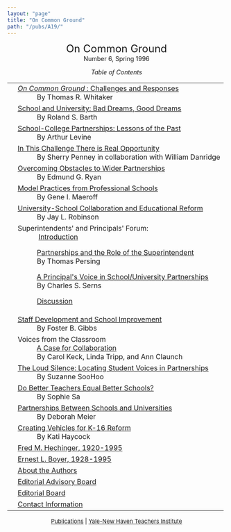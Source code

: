 ```yaml
---
layout: "page"
title: "On Common Ground"
path: "/pubs/A19/"
---
```

<main>
<center><font size="+2">On Common Ground
</font><br/>
Number 6, Spring 1996<p>
<i>Table of Contents</i></p></center><p>
<table>
<tbody><tr valign="top"><td align="right">
</td><td><a href="/pubs/A19/whitaker6.html"><i>On Common Ground</i> : Challenges and
Responses</a><br/>
<font color="white" style="visibility:hidden;">______</font>By Thomas R. Whitaker
</td></tr><tr valign="top"><td align="right">
</td><td><a href="/pubs/A19/barth.html">School and University: Bad Dreams, Good Dreams
</a><br/>
<font color="white" style="visibility:hidden;">______</font>By Roland S. Barth
</td></tr><tr valign="top"><td align="right">
</td><td><a href="/pubs/A19/levine.html">School-College Partnerships: Lessons of the
Past</a><br/>
<font color="white" style="visibility:hidden;">______</font>By Arthur Levine
</td></tr><tr valign="top"><td align="right">
</td><td><a href="/pubs/A19/penney.html">In This Challenge There is Real
Opportunity</a><br/>
<font color="white" style="visibility:hidden;">______</font>By Sherry Penney in collaboration with
William Danridge
</td></tr><tr valign="top"><td align="right">
</td><td><a href="/pubs/A19/ryan.html">Overcoming Obstacles to Wider Partnerships</a><br/>
<font color="white" style="visibility:hidden;">______</font>By Edmund G. Ryan
</td></tr><tr valign="top"><td align="right">
</td><td><a href="/pubs/A19/maeroff.html">Model Practices from Professional
Schools</a><br/>
<font color="white" style="visibility:hidden;">______</font>By Gene I. Maeroff
</td></tr><tr valign="top"><td align="right">
</td><td><a href="/pubs/A19/robinson6.html">University-School Collaboration and
Educational Reform</a><br/>
<font color="white" style="visibility:hidden;">______</font>By Jay L. Robinson
</td></tr><tr valign="top"><td align="right">
</td><td> Superintendents' and Principals' Forum:
<br/>
<font color="white" style="visibility:hidden;">______</font>
<a href="/pubs/A19/spintro.html">Introduction
</a>
<p>
<font color="white" style="visibility:hidden;">______</font><a href="/pubs/A19/persing6.html">Partnerships and
the Role of the Superintendent</a><br/>
<font color="white" style="visibility:hidden;">______</font>By Thomas Persing
</p><p>
<font color="white" style="visibility:hidden;">______</font><a href="/pubs/A19/serns6.html">A Principal's Voice
in School/University Partnerships</a><br/>
<font color="white" style="visibility:hidden;">______</font>By Charles S. Serns
</p><p>
<font color="white" style="visibility:hidden;">______</font><a href="/pubs/A19/discussion.html">Discussion</a>
</p></td></tr><tr valign="top"><td align="right">
</td><td><a href="/pubs/A19/gibbs.html">Staff Development and School Improvement
</a><br/>
<font color="white" style="visibility:hidden;">______</font>By Foster B. Gibbs
</td></tr><tr valign="top"><td align="right">
</td><td>Voices from the Classroom
<br/>
<font color="white" style="visibility:hidden;">______</font><a href="/pubs/A19/keck.html">A Case for
Collaboration</a><br/>
<font color="white" style="visibility:hidden;">______</font>By Carol Keck, Linda Tripp, and Ann Claunch
</td></tr><tr valign="top"><td align="right">
</td><td><a href="/pubs/A19/soohoo.html">The Loud Silence: Locating Student Voices in
Partnerships
</a><br/>
<font color="white" style="visibility:hidden;">______</font>By Suzanne SooHoo
</td></tr><tr valign="top"><td align="right">
</td><td><a href="/pubs/A19/sa.html">Do Better Teachers Equal Better Schools?
</a><br/>
<font color="white" style="visibility:hidden;">______</font>By Sophie Sa
</td></tr><tr valign="top"><td align="right">
</td><td><a href="/pubs/A19/meier.html">Partnerships Between Schools and Universities
</a><br/>
<font color="white" style="visibility:hidden;">______</font>By Deborah Meier
</td></tr><tr valign="top"><td align="right">
</td><td><a href="/pubs/A19/haycock6.html">Creating Vehicles for K-16 Reform
</a><br/>
<font color="white" style="visibility:hidden;">______</font>By Kati Haycock
</td></tr><tr valign="top"><td align="right">
</td><td><a href="/pubs/A19/hechinger6.html">Fred M. Hechinger, 1920-1995
</a>
</td></tr><tr valign="top"><td align="right">
</td><td><a href="/pubs/A19/boyer6.html">Ernest L. Boyer, 1928-1995
</a>
</td></tr><tr valign="top"><td align="right">
</td><td><a href="/pubs/A19/aboutauth6.html">
About the Authors
</a>
</td></tr><tr valign="top"><td align="right">
</td><td><a href="/pubs/A19/eaboard6.html">
Editorial Advisory Board
</a>
</td></tr><tr valign="top"><td align="right">
</td><td><a href="/pubs/A19/eboard6.html">
Editorial Board</a>
</td></tr><tr valign="top"><td align="right">
</td><td><a href="/pubs/A19/contact6.html">
Contact Information</a>
</td></tr></tbody></table>
</p>
<center><font size="-1"><a href="/pubs/">Publications</a> |
<a href="/">Yale-New Haven Teachers
Institute</a></font></center>
</main>
